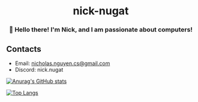 <h1 align="center"> nick-nugat
<h3 align="center">👋 Hello there! I'm Nick, and I am passionate about computers!</h3>

## Contacts
- Email: nicholas.nguyen.cs@gmail.com
- Discord: nick.nugat

[![Anurag's GitHub stats](https://github-readme-stats.vercel.app/api?username=nick-nugat&show_icons=true&theme=transparent&hide_rank=true)](https://github.com/nick-nugat)

[![Top Langs](https://github-readme-stats.vercel.app/api/top-langs/?username=nick-nugat&theme=transparent)](https://github.com/anuraghazra/github-readme-stats)
